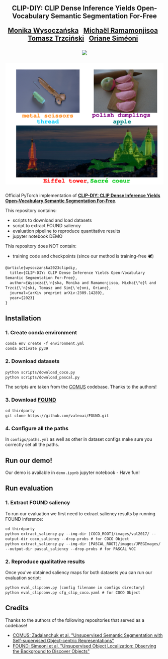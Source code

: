 <div align="center">
<h2>
CLIP-DIY: CLIP Dense Inference Yields Open-Vocabulary Semantic
Segmentation For-Free <br>
<p></p>

<a href="https://wysoczanska.github.io/">Monika Wysoczańska</a>&ensp;
<a href="https://michaelramamonjisoa.github.io/">Michaël Ramamonjisoa</a>&ensp;
<a href="http://staff.ii.pw.edu.pl/~ttrzcins/">Tomasz Trzciński</a>&ensp;
<a href="https://osimeoni.github.io/">Oriane Siméoni</a>&ensp;

<p></p>
<a href="https://arxiv.org/pdf/2309.14289.pdf"><img
src="https://img.shields.io/badge/-Paper-blue.svg?colorA=333&logo=arxiv" height=35em></a>
<p></p>

![teaser.png](./images/clipdiy.png)

</h2>
</div>

Official PyTorch implementation of [**CLIP-DIY: CLIP Dense Inference Yields Open-Vocabulary Semantic Segmentation For-Free**](https://arxiv.org/abs/2309.14289).

This repository contains:

- scripts to download and load datasets
- script to extract FOUND saliency
- evaluation pipeline to reproduce quantitative results
- jupyter notebook DEMO

This repository does NOT contain:

- training code and checkpoints (since our method is training-free 🕊️)

```
@article{wysoczanska2023clipdiy,
  title={CLIP-DIY: CLIP Dense Inference Yields Open-Vocabulary Semantic Segmentation For-Free},
  author={Wysocza{\'n}ska, Monika and Ramamonjisoa, Micha{\"e}l and Trzci{\'n}ski, Tomasz and Sim{\'e}oni, Oriane},
  journal={arXiv preprint arXiv:2309.14289},
  year={2023}
}
```

## Installation 

### 1. Create conda environment

```
conda env create -f environment.yml
conda activate py39
```

### 2. Download datasets 

```
python scripts/download_coco.py
python scripts/download_pascal.py
```

The scripts are taken from the [COMUS](https://github.com/zadaianchuk/comus) codebase. Thanks to the authors!

### 3. Download [FOUND](https://valeoai.github.io/blog/publications/found/)
```
cd thirdparty
git clone https://github.com/valeoai/FOUND.git
```
### 4. Configure all the paths

In ```configs/paths.yml``` as well as other in dataset configs make sure you correctly set all the paths.


## Run our demo!

Our demo is available in ```demo.ipynb``` jupyter notebook - Have fun!

## Run evaluation

### 1. Extract FOUND saliency

To run our evaluation we first need to extract saliency results by running FOUND inference:

```
cd thirdparty
python extract_saliency.py --img-dir [COCO_ROOT]/images/val2017/ --output-dir coco_saliency --drop-probs # for COCO Object
python extract_saliency.py --img-dir [PASCAL_ROOT]/images/JPEGImages/ --output-dir pascal_saliency --drop-probs # for PASCAL VOC
```

### 2. Reproduce qualitative results 

Once you've obtained saliency maps for both datasets you can run our evaluation script:

```
python eval_clipconv.py [config filename in configs directory]
python eval_clipconv.py cfg_clip_coco.yaml # for COCO Object
```

## Credits

Thanks to the authors of the following repositories that served as a codebase!

- [COMUS: Zadaianchuk et al. "Unsupervised Semantic Segmentation with Self-supervised Object-centric Representations"](https://github.com/zadaianchuk/comus)
- [FOUND: Simeoni et al. "Unsupervised Object Localization: Observing the Background to Discover Objects"](https://valeoai.github.io/blog/publications/found/)
